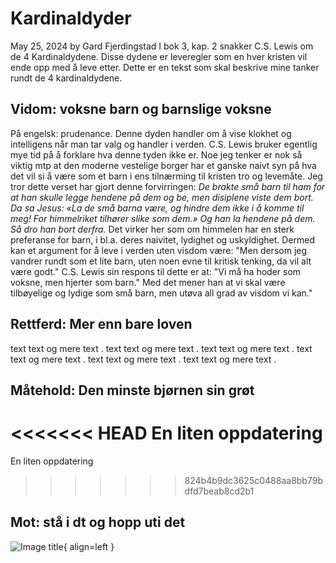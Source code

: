 # Kardinaldyder 
May 25, 2024 by Gard Fjerdingstad
I bok 3, kap. 2 snakker C.S. Lewis om de 4 Kardinaldydene. Disse dydene er leveregler som en hver kristen vil ende opp med å leve etter. Dette er en tekst som skal beskrive mine tanker rundt de 4 kardinaldydene. 

## Vidom: voksne barn og barnslige voksne
På engelsk: prudenance. 
Denne dyden handler om å vise klokhet og intelligens når man tar valg og handler i verden. C.S. Lewis bruker egentlig mye tid på å forklare hva denne tyden ikke er. Noe jeg tenker er nok så viktig mtp at den moderne vestelige borger har et ganske naivt syn på hva det vil si å være som et barn i ens tilnærming til kristen tro og levemåte.  Jeg tror dette verset har gjort denne forvirringen: *De brakte små barn til ham for at han skulle legge hendene på dem og be, men disiplene viste dem bort. Da sa Jesus: «La de små barna være, og hindre dem ikke i å komme til meg! For himmelriket tilhører slike som dem.» Og han la hendene på dem. Så dro han bort derfra.* Det virker her som om himmelen har en sterk preferanse for barn, i bl.a. deres naivitet, lydighet og uskyldighet. Dermed kan et argument for å leve i verden uten visdom være: "Men dersom jeg vandrer rundt som et lite barn, uten noen evne til kritisk tenking, da vil alt være godt." C.S. Lewis sin respons til dette er at: "Vi må ha hoder som voksne, men hjerter som barn." Med det mener han at vi skal være tilbøyelige og lydige som små barn, men utøva all grad av visdom vi kan."
## Rettferd: Mer enn bare loven
text text og mere text . text text og mere text . 
text text og mere text . 
text text og mere text . 
text text og mere text . 
text text og mere text . 
## Måtehold: Den minste bjørnen sin grøt 

<<<<<<< HEAD
En liten oppdatering 
=======
En liten oppdatering
>>>>>>> 824b4b9dc3625c0488aa8bb79bdfd7beab8cd2b1

## Mot: stå i dt og hopp uti det

![Image title](https://dummyimage.com/600x400/eee/aaa){ align=left }
